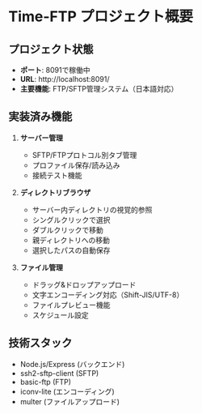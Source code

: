 # Time-FTP プロジェクト概要

## プロジェクト状態
- **ポート**: 8091で稼働中
- **URL**: http://localhost:8091/
- **主要機能**: FTP/SFTP管理システム（日本語対応）

## 実装済み機能
1. **サーバー管理**
   - SFTP/FTPプロトコル別タブ管理
   - プロファイル保存/読み込み
   - 接続テスト機能

2. **ディレクトリブラウザ** 
   - サーバー内ディレクトリの視覚的参照
   - シングルクリックで選択
   - ダブルクリックで移動
   - 親ディレクトリへの移動
   - 選択したパスの自動保存

3. **ファイル管理**
   - ドラッグ&ドロップアップロード
   - 文字エンコーディング対応（Shift-JIS/UTF-8）
   - ファイルプレビュー機能
   - スケジュール設定

## 技術スタック
- Node.js/Express (バックエンド)
- ssh2-sftp-client (SFTP)
- basic-ftp (FTP)
- iconv-lite (エンコーディング)
- multer (ファイルアップロード)